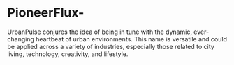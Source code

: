 # PioneerFlux-
 UrbanPulse conjures the idea of being in tune with the dynamic, ever-changing heartbeat of urban environments. This name is versatile and could be applied across a variety of industries, especially those related to city living, technology, creativity, and lifestyle. 
